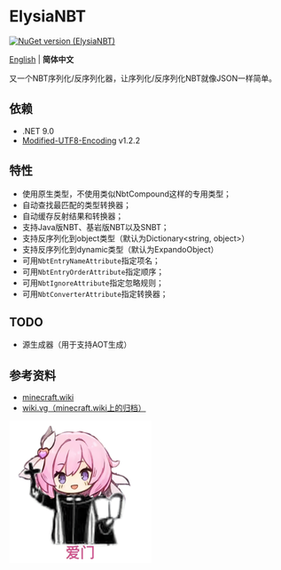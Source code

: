 # ElysiaNBT
[![NuGet version (ElysiaNBT)](https://img.shields.io/nuget/v/ElysiaNBT?color=FF9AFC&style=for-the-badge)](https://www.nuget.org/packages/ElysiaNBT)

[English](./README.md) | **简体中文**

又一个NBT序列化/反序列化器，让序列化/反序列化NBT就像JSON一样简单。

## 依赖
- .NET 9.0
- [Modified-UTF8-Encoding](https://github.com/Myitian/Modified-UTF8-Encoding) v1.2.2

## 特性
- 使用原生类型，不使用类似NbtCompound这样的专用类型；
- 自动查找最匹配的类型转换器；
- 自动缓存反射结果和转换器；
- 支持Java版NBT、基岩版NBT以及SNBT；
- 支持反序列化到object类型（默认为Dictionary&lt;string, object>）
- 支持反序列化到dynamic类型（默认为ExpandoObject）
- 可用`NbtEntryNameAttribute`指定项名；
- 可用`NbtEntryOrderAttribute`指定顺序；
- 可用`NbtIgnoreAttribute`指定忽略规则；
- 可用`NbtConverterAttribute`指定转换器；

## TODO
- 源生成器（用于支持AOT生成）

## 参考资料
- [minecraft.wiki](https://minecraft.wiki/w/NBT_format)
- [wiki.vg（minecraft.wiki上的归档）](https://minecraft.wiki/w/Minecraft_Wiki:Projects/wiki.vg_merge/NBT)

<img src="./icon.png" width="256" alt="爱门">